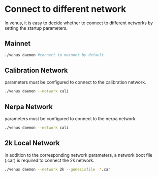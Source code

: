 # Connect to different network

In venus, it is easy to decide whether to connect to different networks by setting the startup parameters.


## Mainnet

```sh
./venus daemon #connect to mainnet by default
```

## Calibration Network

parameters must be configured to connect to the calibration network.

```sh
./venus daemon --network cali
```

## Nerpa Network

parameters must be configured to connect to the nerpa network.

```sh
./venus daemon --network cali
```

## 2k Local Network

in addition to the corresponding network parameters, a network boot file (.car) is required to connect the 2k network.

```sh
./venus daemon --network 2k --genesisfile  *.car
```
